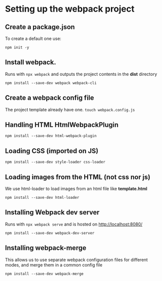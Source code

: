 # Setting up the webpack project


##  Create a package.json
To create a default one use:

`npm init -y`


##  Install webpack. 
Runs with `npx webpack` and outputs the project contents in the **dist** directory

`npm install --save-dev webpack webpack-cli`


##  Create a webpack config file 

The project template already have one. `touch webpack.config.js`


##  Handling HTML HtmlWebpackPlugin 

`npm install --save-dev html-webpack-plugin`


##  Loading CSS (imported on JS) 

`npm install --save-dev style-loader css-loader`

  
##  Loading images from the HTML (not css nor js)
We use html-loader to load images from an html file like **template.html**

`npm install --save-dev html-loader`


##  Installing Webpack dev server

Runs with `npx webpack serve` and is hosted on <http://localhost:8080/>

`npm install --save-dev webpack-dev-server`


## Installing webpack-merge

This allows us to use separate webpack configuration files for different modes, and merge them in a common config file   

`npm install --save-dev webpack-merge`



